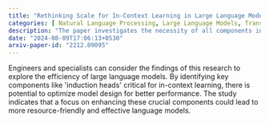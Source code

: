 ```yaml
---
title: "Rethinking Scale for In-Context Learning in Large Language Models"
categories: [ Natural Language Processing, Large Language Models, Transformer Architecture, In-Context Learning, Model Pruning ]
description: "The paper investigates the necessity of all components in massive language models for in-context learning, aiming to determine if the sheer scale of the model is essential for performance. By conducting structured pruning and analyzing task-specific importance scores, the researchers found that a significant portion of the components in large language models might be redundant for in-context learning, suggesting potential efficiency improvements."
date: "2024-08-09T17:06:13+0530"
arxiv-paper-id: "2212.09095"
---
```

Engineers and specialists can consider the findings of this research to explore the efficiency of large language models. By identifying key components like 'induction heads' critical for in-context learning, there is potential to optimize model design for better performance. The study indicates that a focus on enhancing these crucial components could lead to more resource-friendly and effective language models.
